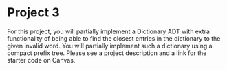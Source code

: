 # Project 3
For this project, you will partially implement a Dictionary ADT with extra functionality of being able to find the closest entries in the dictionary to the given invalid word. 
You will partially implement such a dictionary using a compact prefix tree. Please see a project description and a link for the starter code on Canvas.
